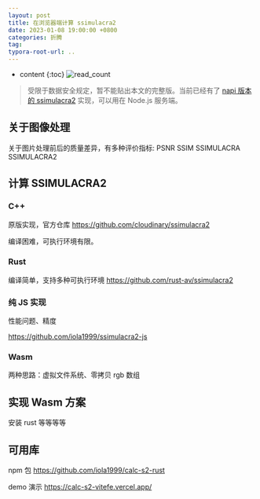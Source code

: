 ```yaml
---
layout: post
title: 在浏览器端计算 ssimulacra2
date: 2023-01-08 19:00:00 +0800
categories: 折腾
tag: 
typora-root-url: ..
---
```


* content
{:toc}
![read_count](https://visitor-badge.glitch.me/badge?page_id=iola1999.blog.Calc-Ssimulacra2-in-FE)

> 受限于数据安全规定，暂不能贴出本文的完整版。当前已经有了 [napi 版本的 ssimulacra2](https://github.com/plwljobue77256/nrs-binding-ssimulacra2) 实现，可以用在 Node.js 服务端。

## 关于图像处理

关于图片处理前后的质量差异，有多种评价指标: PSNR SSIM SSIMULACRA SSIMULACRA2

## 计算 SSIMULACRA2

### C++

原版实现，官方仓库 https://github.com/cloudinary/ssimulacra2

编译困难，可执行环境有限。

### Rust

编译简单，支持多种可执行环境 https://github.com/rust-av/ssimulacra2

### 纯 JS 实现

性能问题、精度

https://github.com/iola1999/ssimulacra2-js

### Wasm

两种思路：虚拟文件系统、零拷贝 rgb 数组

## 实现 Wasm 方案

安装 rust 等等等等

## 可用库

npm 包 https://github.com/iola1999/calc-s2-rust

demo 演示 https://calc-s2-vitefe.vercel.app/

